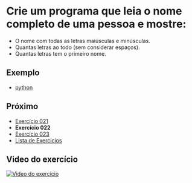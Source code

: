 # Crie um programa que leia o nome completo de uma pessoa e mostre:

- O nome com todas as letras maiúsculas e minúsculas.
- Quantas letras ao todo (sem considerar espaços).
- Quantas letras tem o primeiro nome.

## Exemplo

- [python](python)

## Próximo

- [Exercício 021](../021)
- **Exercício 022**
- [Exercício 023](../023)
- [Lista de Exercicios](../)

## Video do exercício

[![Video do exercício](https://img.youtube.com/vi/EQQt-6QqXOs/maxresdefault.jpg)](https://youtu.be/EQQt-6QqXOs)
